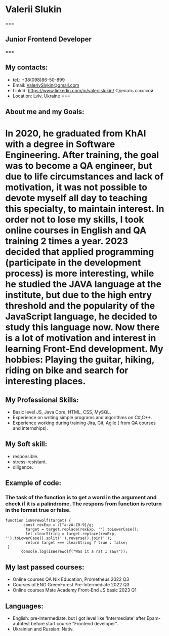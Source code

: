 # Valerii Slukin
===
## Junior Frontend Developer
===
## My contacts:
+ tel.:  +38(098)86-50-899
+ Email: ValeriySlykin@gmail.com
+ LinkId:  https://www.linkedin.com/in/valeriislukin/   Сделать ссылкой
+ Location: Lviv, Ukraine
=== 
## About me and my Goals:
In 2020, he graduated from KhAI with a degree in Software Engineering. After training, the goal was to become a QA engineer, but due to life circumstances and lack of motivation, it was not possible to devote myself all day to teaching this specialty, to maintain interest. In order not to lose my skills, I took online courses in English and QA training 2 times a year. 2023 decided that applied programming (participate in the development process) is more interesting, while he studied the JAVA language at the institute, but due to the high entry threshold and the popularity of the JavaScript language, he decided to study this language now. Now there is a lot of motivation and interest in learning Front-End development.
My hobbies: Playing the guitar, hiking, riding on bike and search for interesting places.
===
## My Professional Skills:
* Basic level JS, Java Core, HTML, CSS, MySQL.
* Experience on writing simple programs and algorithms on C#,C++.
* Experience working during training Jira, Git, Agile ( from QA courses and internships).
## My Soft skill:
* responsible.
* stress-resistant.
* diligence.
## Example of code: 
### The task of the function is to get a word in the argument and check if it is a palindrome. The respons from function is return in the format true or false. 
```
function isWerewolf(target) {
        const rexExp = /[^a-zA-Z0-9]/g;
         target = target.replace(rexExp, '').toLowerCase();
         let clearString = target.replace(rexExp, '').toLowerCase().split('').reverse().join('');
         return target === clearString ? true : false;
 }
       console.log(isWerewolf("Was it a rat I saw?"));
```
## My last passed courses:
* Online courses    QA Nix Education, Prometheus    2022 Q3
* Courses of ENG    GreenForest Pre-Intermediate	2022 Q3
* Online courses    Mate Academy Front-End JS basic    2023 Q1
## Languages:
* English:   pre-Intermediate.  but i got level like 'Intermediate' after Epam-autotest before start course "Frontend developer". 
* Ukrainian and Russian: Nativ.  


